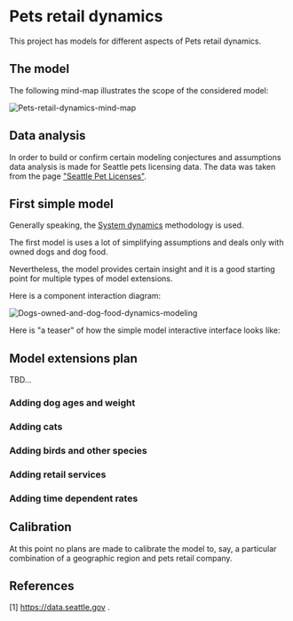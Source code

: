 # Pets retail dynamics

This project has models for different aspects of Pets retail dynamics.

## The model

The following mind-map illustrates the scope of the considered model:

![Pets-retail-dynamics-mind-map](https://github.com/antononcube/SystemModeling/raw/master/Projects/Pets-retail-dynamics/Diagrams/Pets-retail-dynamics-mind-map.png)


## Data analysis

In order to build or confirm certain modeling conjectures and assumptions data analysis is made
for Seattle pets licensing data.
The data was taken from the page
["Seattle Pet Licenses"](https://data.seattle.gov/Community/Seattle-Pet-Licenses/jguv-t9rb/data). 

## First simple model

Generally speaking, the 
[System dynamics](https://en.wikipedia.org/wiki/System_dynamics) 
methodology is used. 

The first model is uses a lot of simplifying assumptions and deals only with owned dogs and dog food.

Nevertheless, the model provides certain insight and it is a good starting point for multiple types of
model extensions. 

Here is a component interaction diagram:

![Dogs-owned-and-dog-food-dynamics-modeling](https://github.com/antononcube/SystemModeling/raw/master/Projects/Pets-retail-dynamics/Diagrams/Dogs-owned-and-dog-food-dynamics-modeling.png) 

Here is "a teaser" of how the simple model interactive interface looks like:



## Model extensions plan

TBD...

### Adding dog ages and weight

### Adding cats

### Adding birds and other species

### Adding retail services 

### Adding time dependent rates 

## Calibration

At this point no plans are made to calibrate the model to, say, a particular combination of 
a geographic region and pets retail company.


## References

\[1\] https://data.seattle.gov .